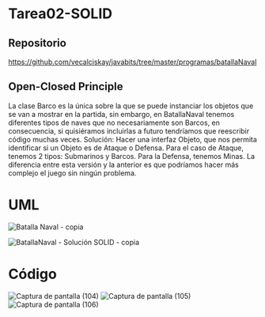# Tarea02-SOLID

## Repositorio 

https://github.com/vecalciskay/javabits/tree/master/programas/batallaNaval

## Open-Closed Principle

La clase Barco es la única sobre la que se puede instanciar los objetos que se van a mostrar en la partida, sin embargo, en BatallaNaval tenemos diferentes tipos de naves que no necesariamente son Barcos, en consecuencia, si quisiéramos incluirlas a futuro tendríamos que reescribir código muchas veces.
Solución:
Hacer una interfaz Objeto, que nos permita identificar si un Objeto es de Ataque o Defensa. Para el caso de Ataque, tenemos 2 tipos: Submarinos y Barcos. Para la Defensa, tenemos Minas. La diferencia entre esta versión y la anterior es que podríamos hacer más complejo el juego sin ningún problema.

# UML

![Batalla Naval - copia](https://user-images.githubusercontent.com/33163800/123380881-9c879600-d555-11eb-9645-47f3d90511d1.png)


![BatallaNaval - Solución SOLID - copia](https://user-images.githubusercontent.com/33163800/123381033-cccf3480-d555-11eb-9674-bdb6fd0a8b2f.png)

# Código

![Captura de pantalla (104)](https://user-images.githubusercontent.com/33163800/123381372-46ffb900-d556-11eb-8ec2-6bf009bdd734.png)
![Captura de pantalla (105)](https://user-images.githubusercontent.com/33163800/123381376-47984f80-d556-11eb-9231-f3ded444658e.png)
![Captura de pantalla (106)](https://user-images.githubusercontent.com/33163800/123381379-4830e600-d556-11eb-8163-269378013088.png)
